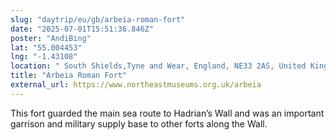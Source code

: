 ```yaml
---
slug: "daytrip/eu/gb/arbeia-roman-fort"
date: "2025-07-01T15:51:36.846Z"
poster: "AndiBing"
lat: "55.004453"
lng: "-1.43108"
location: " South Shields,Tyne and Wear, England, NE33 2AS, United Kingdom"
title: "Arbeia Roman Fort"
external_url: https://www.northeastmuseums.org.uk/arbeia
---
```

This fort guarded the main sea route to Hadrian’s Wall and was an important garrison and military supply base to other forts along the Wall.